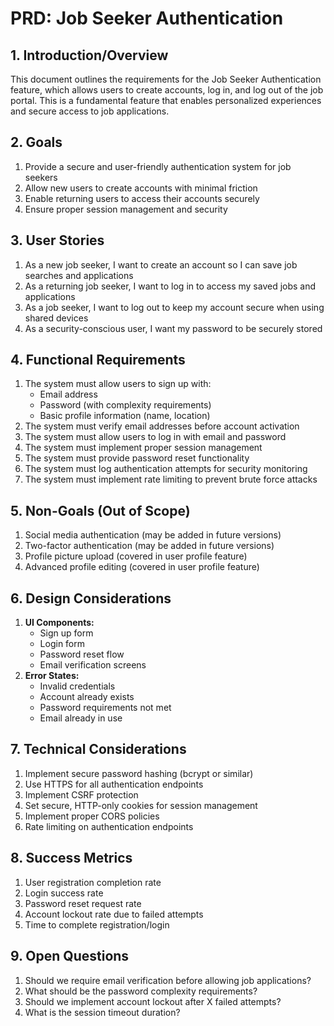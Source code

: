 # PRD: Job Seeker Authentication

## 1. Introduction/Overview
This document outlines the requirements for the Job Seeker Authentication feature, which allows users to create accounts, log in, and log out of the job portal. This is a fundamental feature that enables personalized experiences and secure access to job applications.

## 2. Goals
1. Provide a secure and user-friendly authentication system for job seekers
2. Allow new users to create accounts with minimal friction
3. Enable returning users to access their accounts securely
4. Ensure proper session management and security

## 3. User Stories
1. As a new job seeker, I want to create an account so I can save job searches and applications
2. As a returning job seeker, I want to log in to access my saved jobs and applications
3. As a job seeker, I want to log out to keep my account secure when using shared devices
4. As a security-conscious user, I want my password to be securely stored

## 4. Functional Requirements
1. The system must allow users to sign up with:
   - Email address
   - Password (with complexity requirements)
   - Basic profile information (name, location)
2. The system must verify email addresses before account activation
3. The system must allow users to log in with email and password
4. The system must implement proper session management
5. The system must provide password reset functionality
6. The system must log authentication attempts for security monitoring
7. The system must implement rate limiting to prevent brute force attacks

## 5. Non-Goals (Out of Scope)
1. Social media authentication (may be added in future versions)
2. Two-factor authentication (may be added in future versions)
3. Profile picture upload (covered in user profile feature)
4. Advanced profile editing (covered in user profile feature)

## 6. Design Considerations
1. **UI Components:**
   - Sign up form
   - Login form
   - Password reset flow
   - Email verification screens
2. **Error States:**
   - Invalid credentials
   - Account already exists
   - Password requirements not met
   - Email already in use

## 7. Technical Considerations
1. Implement secure password hashing (bcrypt or similar)
2. Use HTTPS for all authentication endpoints
3. Implement CSRF protection
4. Set secure, HTTP-only cookies for session management
5. Implement proper CORS policies
6. Rate limiting on authentication endpoints

## 8. Success Metrics
1. User registration completion rate
2. Login success rate
3. Password reset request rate
4. Account lockout rate due to failed attempts
5. Time to complete registration/login

## 9. Open Questions
1. Should we require email verification before allowing job applications?
2. What should be the password complexity requirements?
3. Should we implement account lockout after X failed attempts?
4. What is the session timeout duration?

